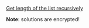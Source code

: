 [Get length of the list recursively](https://www.codewars.com/kata/get-length-of-the-list-recursively/)

**Note**: solutions are encrypted!
